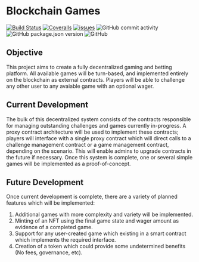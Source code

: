 # Blockchain Games

[![Build Status](https://app.travis-ci.com/Jonathan-B-Peters/blockchain_games.svg?token=tdEabTLD8uvJAQBpwTu9&branch=main)](https://app.travis-ci.com/Jonathan-B-Peters/blockchain_games)
[![Coveralls](https://img.shields.io/coveralls/github/Jonathan-B-Peters/blockchain_games)](https://coveralls.io/github/Jonathan-B-Peters/blockchain_games)
[![issues](https://img.shields.io/github/issues/Jonathan-B-Peters/blockchain_games)](https://github.com/Jonathan-B-Peters/blockchain_games/issues)
![GitHub commit activity](https://img.shields.io/github/commit-activity/m/Jonathan-B-Peters/blockchain_games)
![GitHub package.json version](https://img.shields.io/github/package-json/v/Jonathan-B-Peters/blockchain_games)
![GitHub](https://img.shields.io/github/license/Jonathan-B-Peters/blockchain_games)

## Objective

This project aims to create a fully decentralized gaming and betting platform. All available games will be turn-based, and implemented entirely on the blockchain as external contracts. Players will be able to challenge any other user to any avaiable game with an optional wager.

## Current Development

The bulk of this decentralized system consists of the contracts responsible for managing outstanding challenges and games currently in-progress. A proxy contract architecture will be used to implement these contracts; players will interface with a single proxy contract which will direct calls to a challenge management contract or a game management contract, depending on the scenario. This will enable admins to upgrade contracts in the future if necessary. Once this system is complete, one or several simple games will be implemented as a proof-of-concept.

## Future Development

Once current development is complete, there are a variety of planned features which  will be implemented:

1. Additional games with more complexity and variety will be implemented.
2. Minting of an NFT using the final game state and wager amount as evidence of a completed game.
3. Support for any user-created game which existing in a smart contract which implements the required interface.
4. Creation of a token which could provide some undetermined benefits (No fees, governance, etc).
